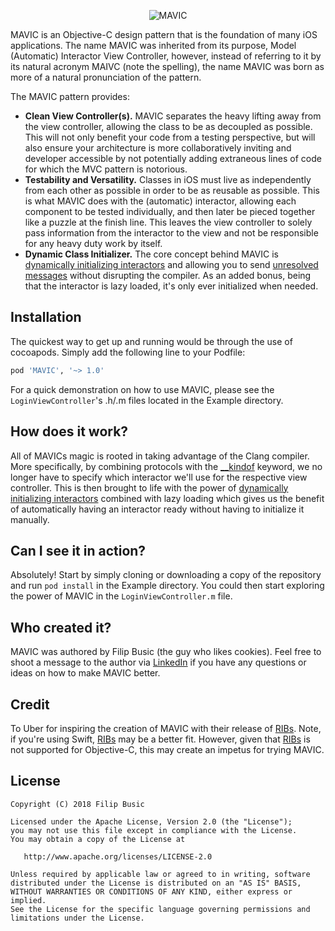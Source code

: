 <p align="center">
<img src="https://github.com/IHEARTCOOKIES/MAVIC/blob/master/logo.png" alt="MAVIC"/>
</p>

MAVIC is an Objective-C design pattern that is the foundation of many iOS applications. The name MAVIC was inherited from its purpose, Model (Automatic) Interactor View Controller, however, instead of referring to it by its natural acronym MAIVC (note the spelling), the name MAVIC was born as more of a natural pronunciation of the pattern.

The MAVIC pattern provides:
* **Clean View Controller(s).** MAVIC separates the heavy lifting away from the view controller, allowing the class to be as decoupled as possible. This will not only benefit your code from a testing perspective, but will also ensure your architecture is more collaboratively inviting and developer accessible by not potentially adding extraneous lines of code for which the MVC pattern is notorious.
* **Testability and Versatility.** Classes in iOS must live as independently from each other as possible in order to be as reusable as possible. This is what MAVIC does with the (automatic) interactor, allowing each component to be tested individually, and then later be pieced together like a puzzle at the finish line. This leaves the view controller to solely pass information from the interactor to the view and not be responsible for any heavy duty work by itself.
* **Dynamic Class Initializer.** The core concept behind MAVIC is [dynamically initializing interactors][2] and allowing you to send [unresolved messages][3] without disrupting the compiler. As an added bonus, being that the interactor is lazy loaded, it's only ever initialized when needed.

## Installation

The quickest way to get up and running would be through the use of cocoapods. Simply add the following line to your Podfile:

```ruby
pod 'MAVIC', '~> 1.0'
```

For a quick demonstration on how to use MAVIC, please see the `LoginViewController`'s .h/.m files located in the Example directory.
 
## How does it work?

All of MAVICs magic is rooted in taking advantage of the Clang compiler. More specifically, by combining protocols with the [__kindof][1] keyword, we no longer have to specify which interactor we'll use for the respective view controller. This is then brought to life with the power of [dynamically initializing interactors][2] combined with lazy loading which gives us the benefit of automatically having an interactor ready without having to initialize it manually.

## Can I see it in action?

Absolutely! Start by simply cloning or downloading a copy of the repository and run `pod install` in the Example directory. You could then start exploring the power of MAVIC in the `LoginViewController.m` file.

## Who created it?

MAVIC was authored by Filip Busic (the guy who likes cookies). Feel free to shoot a message to the author via [LinkedIn][4] if you have any questions or ideas on how to make MAVIC better.

## Credit

To Uber for inspiring the creation of MAVIC with their release of [RIBs][5]. Note, if you're using Swift, [RIBs][5] may be a better fit. However, given that [RIBs][5] is not supported for Objective-C, this may create an impetus for trying MAVIC.

## License

    Copyright (C) 2018 Filip Busic

    Licensed under the Apache License, Version 2.0 (the "License");
    you may not use this file except in compliance with the License.
    You may obtain a copy of the License at

       http://www.apache.org/licenses/LICENSE-2.0

    Unless required by applicable law or agreed to in writing, software
    distributed under the License is distributed on an "AS IS" BASIS,
    WITHOUT WARRANTIES OR CONDITIONS OF ANY KIND, either express or implied.
    See the License for the specific language governing permissions and
    limitations under the License.
   
   
   
[1]: https://clang.llvm.org/doxygen/classclang_1_1ObjCObjectPointerType.html#af4c50413bd9b87f41d2d57ddc924bb47
[2]: https://github.com/IHEARTCOOKIES/MAVIC/blob/86740a544f9acd45937c24f223bbfb787ef8439f/MAVIC/Base%20Classes/Base%20View%20Controller/BaseViewController.m#L17
[3]: https://github.com/IHEARTCOOKIES/MAVIC/blob/86740a544f9acd45937c24f223bbfb787ef8439f/MAVIC/View%20Controller(s)/Login%20View%20Controller/LoginViewController.m#L17
[4]: https://www.linkedin.com/in/filip-busic
[5]: https://github.com/uber/RIBs

